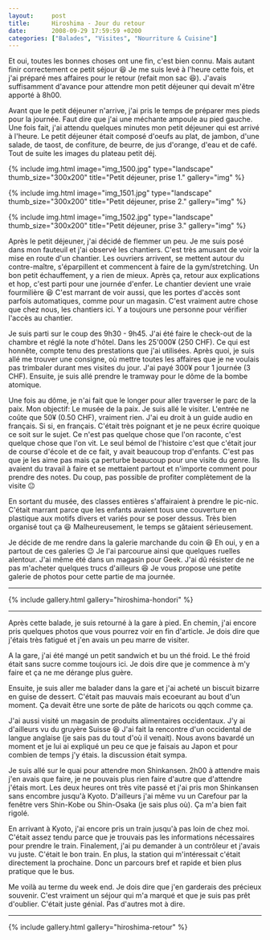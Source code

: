 ```yaml
---
layout:     post
title:      Hiroshima - Jour du retour
date:       2008-09-29 17:59:59 +0200
categories: ["Balades", "Visites", "Nourriture & Cuisine"]
---
```


Et oui, toutes les bonnes choses ont une fin, c'est bien connu. Mais autant finir correctement ce petit séjour
:laughing: Je me suis levé à l'heure cette fois, et j'ai préparé mes affaires pour le retour (refait mon sac
:laughing:). J'avais suffisamment d'avance pour attendre mon petit déjeuner qui devait m'être apporté à 8h00.

<!--more-->

Avant que le petit déjeuner n'arrive, j'ai pris le temps de préparer mes pieds pour la journée. Faut dire que j'ai
une méchante ampoule au pied gauche. Une fois fait, j'ai attendu quelques minutes mon petit déjeuner qui est arrivé
à l'heure. Le petit déjeuner était composé d'oeufs au plat, de jambon, d'une salade, de taost, de confiture, de
beurre, de jus d'orange, d'eau et de café. Tout de suite les images du plateau petit déj.

<!-- /assets/images/posts/2008-09-29-hiroshima-jour-du-retour/img_1500.jpg -->
{% include img.html
    image="img_1500.jpg"
    type="landscape"
    thumb_size="300x200"
    title="Petit déjeuner, prise 1."
    gallery="img"
%}

<!-- /assets/images/posts/2008-09-29-hiroshima-jour-du-retour/img_1501.jpg -->
{% include img.html
    image="img_1501.jpg"
    type="landscape"
    thumb_size="300x200"
    title="Petit déjeuner, prise 2."
    gallery="img"
%}

<!-- /assets/images/posts/2008-09-29-hiroshima-jour-du-retour/img_1502.jpg -->
{% include img.html
    image="img_1502.jpg"
    type="landscape"
    thumb_size="300x200"
    title="Petit déjeuner, prise 3."
    gallery="img"
%}

Après le petit déjeuner, j'ai décidé de flemmer un peu. Je me suis posé dans mon fauteuil et j'ai observé les
chantiers. C'est très amusant de voir la mise en route d'un chantier. Les ouvriers arrivent, se mettent autour du
contre-maître, s'éparpillent et commencent à faire de la gym/stretching. Un bon petit échauffement, y a rien de
mieux. Après ça, retour aux explications et hop, c'est parti pour une journée d'enfer. Le chantier devient une
vraie fourmilière :laughing: C'est marrant de voir aussi, que les portes d'accès sont parfois automatiques, comme
pour un magasin. C'est vraiment autre chose que chez nous, les chantiers ici. Y a toujours une personne pour
vérifier l'accès au chantier.

Je suis parti sur le coup des 9h30 - 9h45. J'ai été faire le check-out de la chambre et réglé la note d'hôtel. Dans
les 25'000¥ (250 CHF). Ce qui est honnête, compte tenu des prestations que j'ai utilisées. Après quoi, je suis
allé me trouver une consigne, où mettre toutes les affaires que je ne voulais pas trimbaler durant mes visites du
jour. J'ai payé 300¥ pour 1 journée (3 CHF). Ensuite, je suis allé prendre le tramway pour le dôme de la bombe
atomique.

Une fois au dôme, je n'ai fait que le longer pour aller traverser le parc de la paix. Mon objectif: Le musée de la
paix. Je suis allé le visiter. L'entrée ne coûte que 50¥ (0.50 CHF), vraiment rien. J'ai eu droit à un guide
audio en français. Si si, en français. C'était très poignant et je ne peux écrire quoique ce soit sur le sujet. Ce
n'est pas quelque chose que l'on raconte, c'est quelque chose que l'on vit. Le seul bémol de l'histoire c'est que
c'était jour de course d'école et de ce fait, y avait beaucoup trop d'enfants. C'est pas que je les aime pas mais
ça perturbe beaucoup pour une visite du genre. Ils avaient du travail à faire et se mettaient partout et n'importe
comment pour prendre des notes. Du coup, pas possible de profiter complètement de la visite :neutral_face:

En sortant du musée, des classes entières s'affairaient à prendre le pic-nic. C'était marrant parce que les enfants
avaient tous une couverture en plastique aux motifs divers et variés pour se poser dessus. Très bien organisé tout
ça :laughing: Malheureusement, le temps se gâtaient sérieusement.

Je décide de me rendre dans la galerie marchande du coin :laughing: Eh oui, y en a partout de ces galeries :wink:
Je l'ai parcourue ainsi que quelques ruelles alentour. J'ai même été dans un magasin pour Geek. J'ai dû résister de
ne pas m'acheter quelques trucs d'ailleurs :laughing: Je vous propose une petite galerie de photos pour cette
partie de ma journée.

-----

{% include gallery.html gallery="hiroshima-hondori" %}

-----

Après cette balade, je suis retourné à la gare à pied. En chemin, j'ai encore pris quelques photos que vous pourrez
voir en fin d'article. Je dois dire que j'étais très fatigué et j'en avais un peu marre de visiter.

A la gare, j'ai été mangé un petit sandwich et bu un thé froid. Le thé froid était sans sucre comme toujours ici.
Je dois dire que je commence à m'y faire et ça ne me dérange plus guère.

Ensuite, je suis aller me balader dans la gare et j'ai acheté un biscuit bizarre en guise de dessert. C'était pas
mauvais mais ecoeurant au bout d'un moment. Ça devait être une sorte de pâte de haricots ou qqch comme ça.

J'ai aussi visité un magasin de produits alimentaires occidentaux. J'y ai d'ailleurs vu du gruyère Suisse
:laughing: J'ai fait la rencontre d'un occidental de langue anglaise (je sais pas du tout d'où il venait). Nous
avons bavardé un moment et je lui ai expliqué un peu ce que je faisais au Japon et pour combien de temps j'y étais.
la discussion était sympa.

Je suis allé sur le quai pour attendre mon Shinkansen. 2h00 à attendre mais j'en avais que faire, je ne pouvais
plus rien faire d'autre que d'attendre j'étais mort. Les deux heures ont très vite passé et j'ai pris mon
Shinkansen sans encombre jusqu'à Kyoto. D'ailleurs j'ai même vu un Carefour par la fenêtre vers Shin-Kobe ou
Shin-Osaka (je sais plus où). Ça m'a bien fait rigolé.

En arrivant à Kyoto, j'ai encore pris un train jusqu'à pas loin de chez moi. C'était assez tendu parce que je
trouvais pas les informations nécessaires pour prendre le train. Finalement, j'ai pu demander à un contrôleur et
j'avais vu juste. C'était le bon train. En plus, la station qui m'intéressait c'était directement la prochaine.
Donc un parcours bref et rapide et bien plus pratique que le bus.

Me voilà au terme du week end. Je dois dire que j'en garderais des précieux souvenir. C'est vraiment un séjour qui
m'a marqué et que je suis pas prêt d'oublier. C'était juste génial. Pas d'autres mot à dire.

-----

{% include gallery.html gallery="hiroshima-retour" %}

